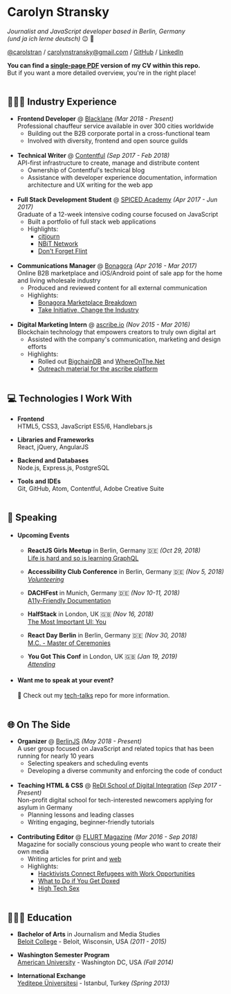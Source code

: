 # Carolyn Stransky
_Journalist and JavaScript developer based in Berlin, Germany_ <br>
_(und ja ich lerne deutsch)_ 😉 🥨

[@carolstran](https://twitter.com/carolstran) / [carolynstransky@gmail.com](mailto:carolynstransky@gmail.com) / [GitHub](https://www.github.com/carolstran/) / [LinkedIn](https://www.linkedin.com/in/carolstran/)

**You can find a [single-page PDF](https://github.com/carolstran/cv/blob/master/one-pager/StranskyCV.pdf) version of my CV within this repo.** <br> But if you want a more detailed overview, you're in the right place!
<br><br>

## 👩🏻‍💻 Industry Experience

* **Frontend Developer** @ [Blacklane](https://www.blacklane.com/en) _(Mar 2018 - Present)_ <br>
Professional chauffeur service available in over 300 cities worldwide
    * Building out the B2B corporate portal in a cross-functional team
    * Involved with diversity, frontend and open source guilds
<br><br>
* **Technical Writer** @ [Contentful](https://www.contentful.com/) _(Sep 2017 - Feb 2018)_ <br>
API-first infrastructure to create, manage and distribute content
    * Ownership of Contentful's technical blog
    * Assistance with developer experience documentation, information architecture and UX writing for the web app
<br><br>
* **Full Stack Development Student** @ [SPICED Academy](https://www.spiced-academy.com/) _(Apr 2017 - Jun 2017)_ <br>
Graduate of a 12-week intensive coding course focused on JavaScript
    * Built a portfolio of full stack web applications
    * Highlights:
        * [citjourn](https://github.com/carolstran/citjourn)
        * [NBiT Network](https://github.com/carolstran/nbit-network)
        * [Don't Forget Flint](https://github.com/carolstran/dont-forget-flint)
<br><br>
* **Communications Manager** @ [Bonagora](https://medium.com/@bonagora/bonagora-is-closing-d31678e74b4e) _(Apr 2016 - Mar 2017)_ <br>
Online B2B marketplace and iOS/Android point of sale app for the home and living wholesale industry
    * Produced and reviewed content for all external communication
    * Highlights:
        * [Bonagora Marketplace Breakdown](https://www.linkedin.com/in/carolstran/detail/treasury/position:802015431/)
        * [Take Initiative, Change the Industry](https://medium.com/@bonagora/take-initiative-change-the-industry-abccaf5f9a64)
<br><br>
* **Digital Marketing Intern** @ [ascribe.io](https://www.ascribe.io/) _(Nov 2015 - Mar 2016)_ <br>
Blockchain technology that empowers creators to truly own digital art
    * Assisted with the company's communication, marketing and design efforts
    * Highlights:
        * Rolled out [BigchainDB](https://www.bigchaindb.com/) and [WhereOnThe.Net](https://www.whereonthe.net/)
        * [Outreach material for the ascribe platform](https://www.linkedin.com/in/carolstran/detail/treasury/position:763046435/)
<br><br>

## 💻 Technologies I Work With

* **Frontend**<br>
HTML5, CSS3, JavaScript ES5/6, Handlebars.js

* **Libraries and Frameworks**<br>
React, jQuery, AngularJS

* **Backend and Databases**<br>
Node.js, Express.js, PostgreSQL

* **Tools and IDEs**<br>
Git, GitHub, Atom, Contentful, Adobe Creative Suite
<br><br>

## 🎤 Speaking

* #### Upcoming Events

    * **ReactJS Girls Meetup** in Berlin, Germany 🇩🇪 _(Oct 29, 2018)_
    <br>[Life is hard and so is learning GraphQL](https://www.meetup.com/ReactJS-Girls-Berlin/events/255576130/)

    * **Accessibility Club Conference** in Berlin, Germany 🇩🇪 _(Nov 5, 2018)_
    <br>[_Volunteering_](https://accessibility-club.org/)

    * **DACHFest** in Munich, Germany 🇩🇪 _(Nov 10-11, 2018)_
    <br>[A11y-Friendly Documentation](https://dachfest.com/)

    * **HalfStack** in London, UK 🇬🇧 _(Nov 16, 2018)_
    <br>[The Most Important UI: You](http://halfstackconf.com/#sessions)

    * **React Day Berlin** in Berlin, Germany 🇩🇪 _(Nov 30, 2018)_
    <br>[M.C. - Master of Ceremonies](https://reactday.berlin/#speakers)

    * **You Got This Conf** in London, UK 🇬🇧 _(Jan 19, 2019)_
    <br>[_Attending_](http://yougotthis.io/)

* #### Want me to speak at your event?
    💖 Check out my [tech-talks](https://github.com/carolstran/tech-talks) repo for more information.
<br><br>

## 🌐  On The Side

* **Organizer** @ [BerlinJS](https://berlinjs.org/) _(May 2018 - Present)_<br>
A user group focused on JavaScript and related topics that has been running for nearly 10 years
    * Selecting speakers and scheduling events
    * Developing a diverse community and enforcing the code of conduct
<br><br>
* **Teaching HTML & CSS** @ [ReDI School of Digital Integration](https://www.redi-school.org/) _(Sep 2017 - Present)_<br>
Non-profit digital school for tech-interested newcomers applying for asylum in Germany
    * Planning lessons and leading classes
    * Writing engaging, beginner-friendly tutorials
<br><br>
* **Contributing Editor** @ [FLURT Magazine](http://www.flurtmag.com/) _(Mar 2016 - Sep 2018)_ <br>
Magazine for socially conscious young people who want to create their own media
    * Writing articles for print and [web](http://www.flurtmag.com/author/carolyn-stransky/)
    * Highlights:
        * [Hacktivists Connect Refugees with Work Opportunities](http://www.flurtmag.com/2018/02/hacktivists-connect-refugees-with-work-opportunities/)
        * [What to Do if You Get Doxed](http://www.flurtmag.com/2018/01/what-to-do-if-you-get-doxed/)
        * [High Tech Sex](https://medium.com/@carolstran/high-tech-sex-46b44c581129?lipi=urn%3Ali%3Apage%3Ad_flagship3_profile_view_base_treasury%3BSSv4DUfPTnSJsQJRoRhdjQ%3D%3D)
<br><br>

## 👩🏻‍🎓 Education

* **Bachelor of Arts** in Journalism and Media Studies<br>
[Beloit College](https://www.beloit.edu/search/?q=carolyn+stransky&x=0&y=0&as_sitesearch=https%3A%2F%2Fwww.beloit.edu%2F) - Beloit, Wisconsin, USA _(2011 - 2015)_

* **Washington Semester Program**<br>
[American University](https://www.beloit.edu/campus/news/?story_id=427353) - Washington DC, USA _(Fall 2014)_

* **International Exchange**<br>
[Yeditepe Üniversitesi](https://www.beloit.edu/campus/news/?story_id=381343) - Istanbul, Turkey _(Spring 2013)_
